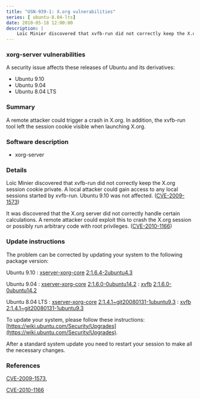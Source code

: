 ```yaml
---
title: "USN-939-1: X.org vulnerabilities"
series: [ ubuntu-8.04-lts]
date: 2010-05-18 12:00:00
description: |
    Loïc Minier discovered that xvfb-run did not correctly keep the X.org session cookie private.  A local attacker could gain access to any local sessions started by xvfb-run. Ubuntu 9.10 was not affected. ([CVE-2009-1573](http://people.ubuntu.com/~ubuntu-security/cve/CVE-2009-1573))
--- 
```

 
 


### xorg-server vulnerabilities

A security issue affects these releases of Ubuntu and its derivatives:

* Ubuntu 9.10
* Ubuntu 9.04
* Ubuntu 8.04 LTS

### Summary

A remote attacker could trigger a crash in X.org. In addition, the xvfb-run tool left the session cookie visible when launching X.org.

### Software description

* xorg-server 

### Details

Loïc Minier discovered that xvfb-run did not correctly keep the X.org session cookie private. A local attacker could gain access to any local sessions started by xvfb-run. Ubuntu 9.10 was not affected. ([CVE-2009-1573](http://people.ubuntu.com/~ubuntu-security/cve/CVE-2009-1573))

It was discovered that the X.org server did not correctly handle certain calculations. A remote attacker could exploit this to crash the X.org session or possibly run arbitrary code with root privileges. ([CVE-2010-1166](http://people.ubuntu.com/~ubuntu-security/cve/CVE-2010-1166)) 

### Update instructions

The problem can be corrected by updating your system to the following package version:

Ubuntu 9.10
 : [xserver-xorg-core](https://launchpad.net/ubuntu/+source/xorg-server) <span> [2:1.6.4-2ubuntu4.3](https://launchpad.net/ubuntu/+source/xorg-server/2:1.6.4-2ubuntu4.3) </span> 

Ubuntu 9.04
 : [xserver-xorg-core](https://launchpad.net/ubuntu/+source/xorg-server) <span> [2:1.6.0-0ubuntu14.2](https://launchpad.net/ubuntu/+source/xorg-server/2:1.6.0-0ubuntu14.2) </span> 
 : [xvfb](https://launchpad.net/ubuntu/+source/xorg-server) <span> [2:1.6.0-0ubuntu14.2](https://launchpad.net/ubuntu/+source/xorg-server/2:1.6.0-0ubuntu14.2) </span> 

Ubuntu 8.04 LTS
 : [xserver-xorg-core](https://launchpad.net/ubuntu/+source/xorg-server) <span> [2:1.4.1~git20080131-1ubuntu9.3](https://launchpad.net/ubuntu/+source/xorg-server/2:1.4.1~git20080131-1ubuntu9.3) </span> 
 : [xvfb](https://launchpad.net/ubuntu/+source/xorg-server) <span> [2:1.4.1~git20080131-1ubuntu9.3](https://launchpad.net/ubuntu/+source/xorg-server/2:1.4.1~git20080131-1ubuntu9.3) </span> 

To update your system, please follow these instructions: [https://wiki.ubuntu.com/Security/Upgrades](https://wiki.ubuntu.com/Security/Upgrades).

After a standard system update you need to restart your session to make all the necessary changes. 

### References

 
 [CVE-2009-1573](http://people.ubuntu.com/~ubuntu-security/cve/CVE-2009-1573), 

 [CVE-2010-1166](http://people.ubuntu.com/~ubuntu-security/cve/CVE-2010-1166)
 

